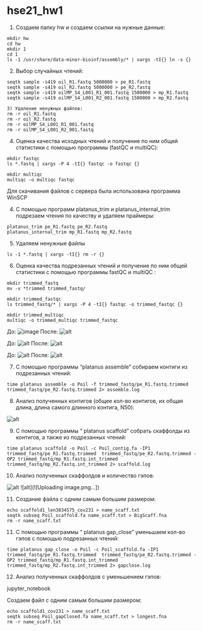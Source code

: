 # hse21_hw1
1) Создаем папку hw и создаем ссылки на нужные данные:
```
mkdir hw
cd hw
mkdir 1
cd 1
ls -1 /usr/share/data-minor-bioinf/assembly/* | xargs -tI{} ln -s {}
```
2) Выбор случайных чтений:
```
seqtk sample -s419 oil_R1.fastq 5000000 > pe_R1.fastq
seqtk sample -s419 oil_R2.fastq 5000000 > pe_R2.fastq
seqtk sample -s419 oilMP_S4_L001_R1_001.fastq 1500000 > mp_R1.fastq
seqtk sample -s419 oilMP_S4_L001_R2_001.fastq 1500000 > mp_R2.fastq

3) Удаление ненужных файлов:
rm -r oil_R1.fastq
rm -r oil_R2.fastq
rm -r oilMP_S4_L001_R1_001.fastq
rm -r oilMP_S4_L001_R2_001.fastq
```
4) Оценка качества исходных чтений и получение по ним общей статистики с помощью программы (fastQC и multiQC):
```
mkdir fastqc
ls *.fastq | xargs -P 4 -tI{} fastqc -o fastqc {}

mkdir multiqc
multiqc -o multiqc fastqc
```
Для скачивания файлов с сервера была использована программа WinSCP

4) С помощью программ platanus_trim и platanus_internal_trim подрезаем чтения по качеству и удаляем праймеры:
```
platanus_trim pe_R1.fastq pe_R2.fastq 
platanus_internal_trim mp_R1.fastq mp_R2.fastq  
```
5) Удаляем ненужные файлы
```
ls -1 *.fastq | xargs -tI{} rm -r {}
```
6) Оценка качества подрезанных чтений и получение по ним общей статистики с помощью программы fastQC и multiQC :
```
mkdir trimmed_fastq
mv -v *trimmed trimmed_fastq/
```
```
mkdir trimmed_fastqc
ls trimmed_fastq/* | xargs -P 4 -tI{} fastqc -o trimmed_fastqc {}
```
```
mkdir trimmed_multiqc
multiqc -o trimmed_multiqc trimmed_fastqc
```
До:
![image](https://user-images.githubusercontent.com/93148620/138773765-e019c4e0-8983-4cc4-be49-fbb6798c4873.png)
После:
![alt](![image](https://user-images.githubusercontent.com/93148620/138771024-8aca81f5-4932-4a9e-b06c-2b3300e83a92.png)![image](https://user-images.githubusercontent.com/93148620/138771183-197016ad-7038-44c6-880c-3b84b23105d2.png))

До:
![alt]([image](https://user-images.githubusercontent.com/93148620/138771233-95b325cb-507a-4952-be6c-1a0fe3529569.png))
После:
![alt](![image](https://user-images.githubusercontent.com/93148620/138771358-8fc8e266-46b9-4457-aacb-249f337c0684.png))

До:
![alt](![image](https://user-images.githubusercontent.com/93148620/138771443-f7cce033-26df-4eab-b47b-e816e3bf5878.png))
После:
![alt](![image](https://user-images.githubusercontent.com/93148620/138772053-0f89e027-a2b7-47e5-b15f-71a89aba5cb2.png))


7) С помощью программы “platanus assemble” собираем контиги из подрезанных чтений:
```
time platanus assemble -o Poil -f trimmed_fastq/pe_R1.fastq.trimmed trimmed_fastq/pe_R2.fastq.trimmed 2> assemble.log
```
8) Анализ полученных контигов (общее кол-во контигов, их общая длина, длина самого длинного контига, N50):

![alt](![image](https://user-images.githubusercontent.com/93148620/138772535-a2583802-f9d0-4807-a81c-44c8b21af55c.png))

9) С помощью программы “ platanus scaffold” собрать скаффолды из контигов, а также из подрезанных чтений:
```
time platanus scaffold -o Poil -c Poil_contig.fa -IP1 trimmed_fastq/pe_R1.fastq.trimmed  trimmed_fastq/pe_R2.fastq.trimmed -OP2 trimmed_fastq/mp_R1.fastq.int_trimmed trimmed_fastq/mp_R2.fastq.int_trimmed 2> scaffold.log
```
10) Анализ полученных скаффолдов и количество гэпов:

![alt](![image](https://user-images.githubusercontent.com/93148620/138772717-17d3a1e9-8352-4179-a0f6-46e0c364638d.png))
![alt](![Uploading image.png…])


11) Создание файла с одним самым большим размером:
```
echo scaffold1_len3834575_cov231 > name_scaff.txt
seqtk subseq Poil_scaffold.fa name_scaff.txt > BigScaff.fna
rm -r name_scaff.txt
```

11) С помощью программы “ platanus gap_close” уменьшаем кол-во гэпов с помощью подрезанных чтений:
```
time platanus gap_close -o Poil -c Poil_scaffold.fa -IP1 trimmed_fastq/pe_R1.fastq.trimmed  trimmed_fastq/pe_R2.fastq.trimmed -OP2 trimmed_fastq/mp_R1.fastq.int_trimmed trimmed_fastq/mp_R2.fastq.int_trimmed 2> gapclose.log
```
12) Анализ полученных скаффолдов с уменьшением гэпов:

jupyter_notebook

Создаем файл с одним самым большим размером:
```
echo scaffold1_cov231 > name_scaff.txt
seqtk subseq Poil_gapClosed.fa name_scaff.txt > longest.fna
rm -r name_scaff.txt
```
